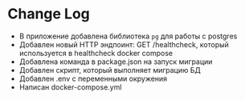 # Change Log

- В приложение добавлена библиотека `pg` для работы с postgres
- Добавлен новый HTTP эндпоинт: GET /healthcheck, который используется в healthcheck docker compose
- Добавлена команда в package.json на запуск миграции
- Добавлен скрипт, который выполняет миграцию БД
- Добавлен .env с переменными окружения
- Написан docker-compose.yml